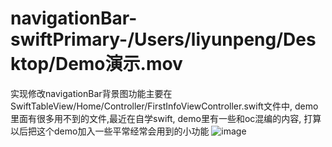 # navigationBar-swiftPrimary-/Users/liyunpeng/Desktop/Demo演示.mov
实现修改navigationBar背景图功能主要在SwiftTableView/Home/Controller/FirstInfoViewController.swift文件中, demo里面有很多用不到的文件,最近在自学swift, demo里有一些和oc混编的内容, 打算以后把这个demo加入一些平常经常会用到的小功能
![image](https://github.com/LittleCurry/navigationBar-swiftPrimary/blob/master/Demo演示.gif?raw=true)

